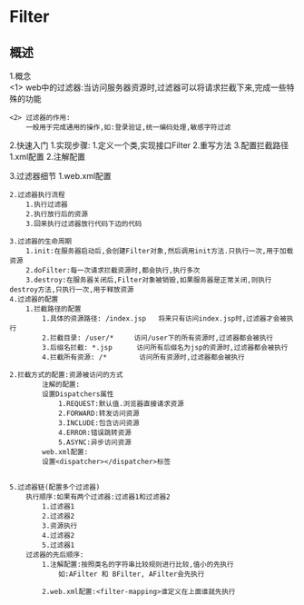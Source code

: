 # Filter

## 概述

1.概念        
    <1> web中的过滤器:当访问服务器资源时,过滤器可以将请求拦截下来,完成一些特殊的功能
    
    <2> 过滤器的作用:
        一般用于完成通用的操作,如:登录验证,统一编码处理,敏感字符过滤

2.快速入门
    1.实现步骤:
        1.定义一个类,实现接口Filter
        2.重写方法
        3.配置拦截路径
            1.xml配置
            2.注解配置

3.过滤器细节
    1.web.xml配置

    2.过滤器执行流程
        1.执行过滤器
        2.执行放行后的资源
        3.回来执行过滤器放行代码下边的代码

    3.过滤器的生命周期
        1.init:在服务器启动后,会创建Filter对象,然后调用init方法.只执行一次,用于加载资源
        2.doFilter:每一次请求拦截资源时,都会执行,执行多次
        3.destroy:在服务器关闭后,Filter对象被销毁,如果服务器是正常关闭,则执行destroy方法,只执行一次,用于释放资源
    4.过滤器的配置
        1.拦截路径的配置
            1.具体的资源路径: /index.jsp   将来只有访问index.jsp时,过滤器才会被执行
            2.拦截目录: /user/*     访问/user下的所有资源时,过滤器都会被执行
            3.后缀名拦截: *.jsp      访问所有后缀名为jsp的资源时,过滤器都会被执行
            4.拦截所有资源: /*        访问所有资源时,过滤器都会被执行

    2.拦截方式的配置:资源被访问的方式
            注解的配置:
            设置Dispatchers属性
                1.REQUEST:默认值.浏览器直接请求资源
                2.FORWARD:转发访问资源
                3.INCLUDE:包含访问资源
                4.ERROR:错误跳转资源
                5.ASYNC:异步访问资源
            web.xml配置:
            设置<dispatcher></dispatcher>标签


    5.过滤器链(配置多个过滤器)
        执行顺序:如果有两个过滤器:过滤器1和过滤器2
            1.过滤器1
            2.过滤器2
            3.资源执行
            4.过滤器2
            5.过滤器1
        过滤器的先后顺序:
            1.注解配置:按照类名的字符串比较规则进行比较,值小的先执行
                如:AFilter 和 BFilter, AFilter会先执行

            2.web.xml配置:<filter-mapping>谁定义在上面谁就先执行
